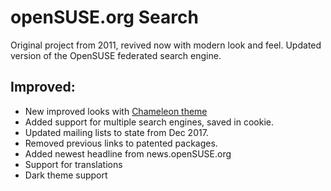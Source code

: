 # openSUSE.org Search

Original project from 2011, revived now with modern look and feel.
Updated version of the OpenSUSE federated search engine.

## Improved:

 * New improved looks with [Chameleon theme](https://github.com/openSUSE/opensuse-theme-chameleon)
 * Added support for multiple search engines, saved in cookie.
 * Updated mailing lists to state from Dec 2017.
 * Removed previous links to patented packages.
 * Added newest headline from news.openSUSE.org
 * Support for translations
 * Dark theme support
